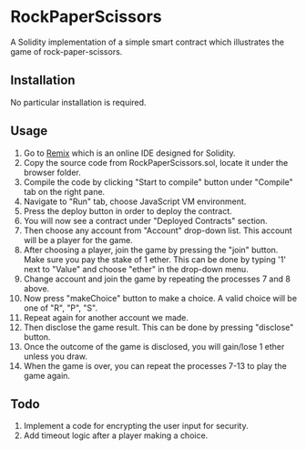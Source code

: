 # RockPaperScissors

A Solidity implementation of a simple smart contract which illustrates the game of rock-paper-scissors.

## Installation

No particular installation is required.

## Usage

1) Go to [Remix](http://remix.ethereum.org) which is an online IDE designed for Solidity. <br/>
2) Copy the source code from RockPaperScissors.sol, locate it under the browser folder. <br/>
3) Compile the code by clicking "Start to compile" button under "Compile" tab on the right pane. <br/>
4) Navigate to "Run" tab, choose JavaScript VM environment. <br/>
5) Press the deploy button in order to deploy the contract. <br/>
6) You will now see a contract under "Deployed Contracts" section. <br/>
7) Then choose any account from "Account" drop-down list. This account will be a player for the game. <br/>
8) After choosing a player, join the game by pressing the "join" button. Make sure you pay the stake of 1 ether. This can be done by typing '1' next to "Value" and choose "ether" in the drop-down menu. <br/>
9) Change account and join the game by repeating the processes 7 and 8 above. <br/>
10) Now press "makeChoice" button to make a choice. A valid choice will be one of "R", "P", "S". <br/>
11) Repeat again for another account we made. <br/>
12) Then disclose the game result. This can be done by pressing "disclose" button. <br/>
13) Once the outcome of the game is disclosed, you will gain/lose 1 ether unless you draw. <br/>
14) When the game is over, you can repeat the processes 7-13 to play the game again. <br/>

## Todo

1) Implement a code for encrypting the user input for security. <br/>
2) Add timeout logic after a player making a choice. <br/>
